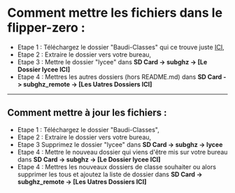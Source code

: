 # Comment mettre les fichiers dans le flipper-zero :

 - Etape 1 : Téléchargez le dossier "Baudi-Classes" qui ce trouve juste [ICI](https://github.com/Lenigobrick/Flipper_Zero-Files/tree/main/Sub-Ghz), </br>
 - Etape 2 : Extraire le dossier vers votre bureau, </br>
 - Etape 3 : Mettre le dossier "lycee" dans **SD Card -> subghz -> [Le Dossier lycee ICI]**
 - Etape 4 : Mettres les autres dossiers (hors README.md) dans **SD Card -> subghz_remote -> [Les Uatres Dossiers ICI]**

---


## Comment mettre à jour les fichiers :

 - Etape 1 : Téléchargez le dossier "Baudi-Classes", </br>
 - Etape 2 : Extraire le dossier vers votre bureau, </br>
 - Etape 3 Supprimez le dossier "lycee" dans **SD Card -> subghz -> lycee**
 - Etape 4 : Mettre le nouveau dossier qui viens d'être mis sur votre bureau dans **SD Card -> subghz -> [Le Dossier lycee ICI]**
 - Etape 4 : Mettres les nouveaux dossiers de classe souhaiter ou alors supprimer les tous et ajoutez la liste de dossier dans **SD Card -> subghz_remote -> [Les Uatres Dossiers ICI]**
